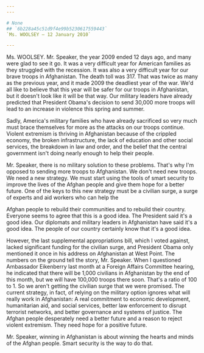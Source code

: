 ```yaml
---
---

# None
## `6b228a45c51d9f4e99b5230617559443`
`Ms. WOOLSEY — 12 January 2010`

---
```



Ms. WOOLSEY. Mr. Speaker, the year 2009 ended 12 days ago, and many 
were glad to see it go. It was a very difficult year for American 
families as they struggled with the recession. It was also a very 
difficult year for our brave troops in Afghanistan. The death toll was 
317. That was twice as many as the previous year, and it made 2009 the 
deadliest year of the war. We'd all like to believe that this year will 
be safer for our troops in Afghanistan, but it doesn't look like it 
will be that way. Our military leaders have already predicted that 
President Obama's decision to send 30,000 more troops will lead to an 
increase in violence this spring and summer.

Sadly, America's military families who have already sacrificed so 
very much must brace themselves for more as the attacks on our troops 
continue. Violent extremism is thriving in Afghanistan because of the 
crippled economy, the broken infrastructure, the lack of education and 
other social services, the breakdown in law and order, and the belief 
that the central government isn't doing nearly enough to help their 
people.

Mr. Speaker, there is no military solution to these problems. That's 
why I'm opposed to sending more troops to Afghanistan. We don't need 
new troops. We need a new strategy. We must start using the tools of 
smart security to improve the lives of the Afghan people and give them 
hope for a better future. One of the keys to this new strategy must be 
a civilian surge, a surge of experts and aid workers who can help the


Afghan people to rebuild their communities and to rebuild their 
country. Everyone seems to agree that this is a good idea. The 
President said it's a good idea. Our diplomats and military leaders in 
Afghanistan have said it's a good idea. The people of our country 
certainly know that it's a good idea.

However, the last supplemental appropriations bill, which I voted 
against, lacked significant funding for the civilian surge, and 
President Obama only mentioned it once in his address on Afghanistan at 
West Point. The numbers on the ground tell the story, Mr. Speaker. When 
I questioned Ambassador Eikenberry last month at a Foreign Affairs 
Committee hearing, he indicated that there will be 1,000 civilians in 
Afghanistan by the end of this month, but we will have 100,000 troops 
there soon. That's a ratio of 100 to 1. So we aren't getting the 
civilian surge that we were promised. The current strategy, in fact, of 
relying on the military option ignores what will really work in 
Afghanistan: A real commitment to economic development, humanitarian 
aid, and social services, better law enforcement to disrupt terrorist 
networks, and better governance and systems of justice. The Afghan 
people desperately need a better future and a reason to reject violent 
extremism. They need hope for a positive future.

Mr. Speaker, winning in Afghanistan is about winning the hearts and 
minds of the Afghan people. Smart security is the way to do that.
